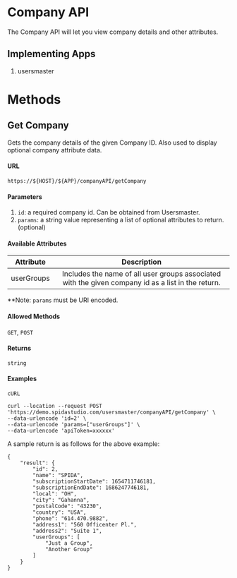Company API
============

The Company API will let you view company details and other attributes.

## Implementing Apps

1. usersmaster

Methods
========

Get Company
----------

Gets the company details of the given Company ID. Also used to display optional company attribute data.

#### URL

`https://${HOST}/${APP}/companyAPI/getCompany`

#### Parameters

1. `id`: a required company id. Can be obtained from Usersmaster.
2. `params`: a string value representing a list of optional attributes to return.(optional)   

#### Available Attributes

|  Attribute  |  Description                                |
|-------------|:-------------------------------------------:|
|userGroups| Includes the name of all user groups associated with the given company id as a list in the return.|
     

**Note: `params` must be URI encoded.

#### Allowed Methods

`GET`, `POST`

#### Returns

`string`

#### Examples
`cURL`
```
curl --location --request POST 'https://demo.spidastudio.com/usersmaster/companyAPI/getCompany' \
--data-urlencode 'id=2' \
--data-urlencode 'params=["userGroups"]' \
--data-urlencode 'apiToken=xxxxxx' 
```

A sample return is as follows for the above example:

```
{
    "result": {
        "id": 2,
        "name": "SPIDA",
        "subscriptionStartDate": 1654711746181,
        "subscriptionEndDate": 1686247746181,
        "local": "OH",
        "city": "Gahanna",
        "postalCode": "43230",
        "country": "USA",
        "phone": "614.470.9882",
        "address1": "560 Officenter Pl.",
        "address2": "Suite 1",
        "userGroups": [
            "Just a Group",
            "Another Group"
        ]
    }
}
```
